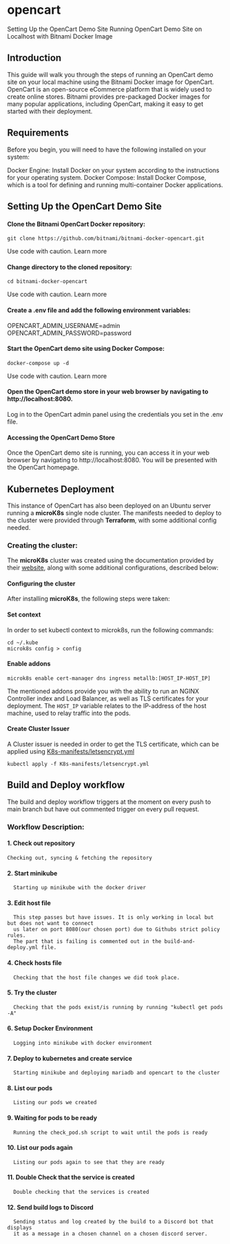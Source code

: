 # opencart

Setting Up the OpenCart Demo Site
Running OpenCart Demo Site on Localhost with Bitnami Docker Image

## Introduction

This guide will walk you through the steps of running an OpenCart demo site on your local machine using the Bitnami Docker image for OpenCart. OpenCart is an open-source eCommerce platform that is widely used to create online stores. Bitnami provides pre-packaged Docker images for many popular applications, including OpenCart, making it easy to get started with their deployment.

## Requirements

Before you begin, you will need to have the following installed on your system:

Docker Engine: Install Docker on your system according to the instructions for your operating system.
Docker Compose: Install Docker Compose, which is a tool for defining and running multi-container Docker applications.

## Setting Up the OpenCart Demo Site

#### Clone the Bitnami OpenCart Docker repository:

```
git clone https://github.com/bitnami/bitnami-docker-opencart.git
```
Use code with caution. Learn more

#### Change directory to the cloned repository:

```
cd bitnami-docker-opencart
```
Use code with caution. Learn more

#### Create a .env file and add the following environment variables:

OPENCART_ADMIN_USERNAME=admin
OPENCART_ADMIN_PASSWORD=password

#### Start the OpenCart demo site using Docker Compose:

```
docker-compose up -d
```
Use code with caution. Learn more

#### Open the OpenCart demo store in your web browser by navigating to http://localhost:8080.

Log in to the OpenCart admin panel using the credentials you set in the .env file.

#### Accessing the OpenCart Demo Store

Once the OpenCart demo site is running, you can access it in your web browser by navigating to http://localhost:8080. You will be presented with the OpenCart homepage.

## Kubernetes Deployment

This instance of OpenCart has also been deployed on an Ubuntu server running a **microK8s** single node cluster. The manifests needed to deploy to the cluster were provided through **Terraform**, with some additional config needed.

### Creating the cluster:

The **microK8s** cluster was created using the documentation provided by their [website](https://microk8s.io/docs), along with some additional configurations, described below:

#### Configuring the cluster

After installing **microK8s**, the following steps were taken:

#### Set context
In order to set kubectl context to microk8s, run the following commands:
```
cd ~/.kube
microk8s config > config
```

#### Enable addons

```
microk8s enable cert-manager dns ingress metallb:[HOST_IP-HOST_IP]
```
The mentioned addons provide you with the ability to run an NGINX Controller index and Load Balancer, as well as TLS certificates for your deployment. The `HOST_IP` variable relates to the IP-address of the host machine, used to relay traffic into the pods. 


#### Create Cluster Issuer
A Cluster issuer is needed in order to get the TLS certificate, which can be applied using [K8s-manifests/letsencrypt.yml](https://github.com/JENSEN-store/opencart/blob/217860c63d3ad0d2d73d51268979df723d8de58b/K8s-manifests/letsencrypt.yml)

```
kubectl apply -f K8s-manifests/letsencrypt.yml
```


## Build and Deploy workflow

The build and deploy workflow triggers at the moment on every push to main branch but have out commented trigger on every pull request.

### Workflow Description:

#### 1. Check out repository

    Checking out, syncing & fetching the repository

#### 2. Start minikube

      Starting up minikube with the docker driver

#### 3. Edit host file

      This step passes but have issues. It is only working in local but but does not want to connect
      us later on port 8080(our chosen port) due to Githubs strict policy rules.
      The part that is failing is commented out in the build-and-deploy.yml file.

#### 4. Check hosts file

      Checking that the host file changes we did took place.

#### 5. Try the cluster

      Checking that the pods exist/is running by running "kubectl get pods -A"

#### 6. Setup Docker Environment

      Logging into minikube with docker environment

#### 7. Deploy to kubernetes and create service

      Starting minikube and deploying mariadb and opencart to the cluster

#### 8. List our pods

      Listing our pods we created

#### 9. Waiting for pods to be ready

      Running the check_pod.sh script to wait until the pods is ready

#### 10. List our pods again

      Listing our pods again to see that they are ready

#### 11. Double Check that the service is created

      Double checking that the services is created

#### 12. Send build logs to Discord

      Sending status and log created by the build to a Discord bot that displays
      it as a message in a chosen channel on a chosen discord server.
